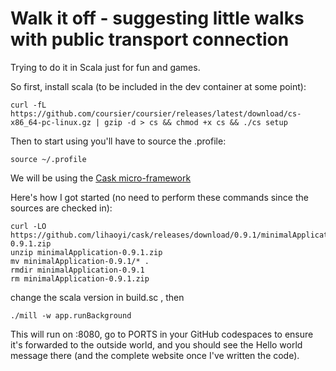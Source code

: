 # Walk it off - suggesting little walks with public transport connection
Trying to do it in Scala just for fun and games.

So first, install scala (to be included in the dev container at some point):

    curl -fL https://github.com/coursier/coursier/releases/latest/download/cs-x86_64-pc-linux.gz | gzip -d > cs && chmod +x cs && ./cs setup

Then to start using you'll have to source the .profile:

    source ~/.profile

We will be using the [Cask micro-framework](https://com-lihaoyi.github.io/cask/)

Here's how I got started (no need to perform these commands since the sources are checked in):

    curl -LO https://github.com/lihaoyi/cask/releases/download/0.9.1/minimalApplication-0.9.1.zip
    unzip minimalApplication-0.9.1.zip
    mv minimalApplication-0.9.1/* .
    rmdir minimalApplication-0.9.1
    rm minimalApplication-0.9.1.zip

change the scala version in build.sc , then

    ./mill -w app.runBackground

This will run on :8080, go to PORTS in your GitHub codespaces to ensure it's forwarded to the outside world, and you should see the Hello world message there (and the complete website once I've written the code).



